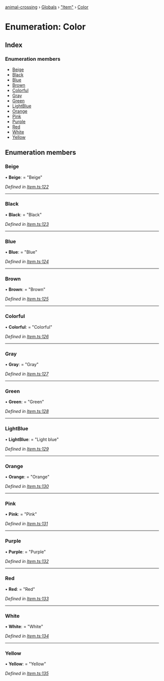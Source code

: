 [animal-crossing](../README.md) › [Globals](../globals.md) › ["Item"](../modules/_item_.md) › [Color](_item_.color.md)

# Enumeration: Color

## Index

### Enumeration members

* [Beige](_item_.color.md#beige)
* [Black](_item_.color.md#black)
* [Blue](_item_.color.md#blue)
* [Brown](_item_.color.md#brown)
* [Colorful](_item_.color.md#colorful)
* [Gray](_item_.color.md#gray)
* [Green](_item_.color.md#green)
* [LightBlue](_item_.color.md#lightblue)
* [Orange](_item_.color.md#orange)
* [Pink](_item_.color.md#pink)
* [Purple](_item_.color.md#purple)
* [Red](_item_.color.md#red)
* [White](_item_.color.md#white)
* [Yellow](_item_.color.md#yellow)

## Enumeration members

###  Beige

• **Beige**: = "Beige"

*Defined in [Item.ts:122](https://github.com/Norviah/animal-crossing/blob/02b4c7f/module/types/Item.ts#L122)*

___

###  Black

• **Black**: = "Black"

*Defined in [Item.ts:123](https://github.com/Norviah/animal-crossing/blob/02b4c7f/module/types/Item.ts#L123)*

___

###  Blue

• **Blue**: = "Blue"

*Defined in [Item.ts:124](https://github.com/Norviah/animal-crossing/blob/02b4c7f/module/types/Item.ts#L124)*

___

###  Brown

• **Brown**: = "Brown"

*Defined in [Item.ts:125](https://github.com/Norviah/animal-crossing/blob/02b4c7f/module/types/Item.ts#L125)*

___

###  Colorful

• **Colorful**: = "Colorful"

*Defined in [Item.ts:126](https://github.com/Norviah/animal-crossing/blob/02b4c7f/module/types/Item.ts#L126)*

___

###  Gray

• **Gray**: = "Gray"

*Defined in [Item.ts:127](https://github.com/Norviah/animal-crossing/blob/02b4c7f/module/types/Item.ts#L127)*

___

###  Green

• **Green**: = "Green"

*Defined in [Item.ts:128](https://github.com/Norviah/animal-crossing/blob/02b4c7f/module/types/Item.ts#L128)*

___

###  LightBlue

• **LightBlue**: = "Light blue"

*Defined in [Item.ts:129](https://github.com/Norviah/animal-crossing/blob/02b4c7f/module/types/Item.ts#L129)*

___

###  Orange

• **Orange**: = "Orange"

*Defined in [Item.ts:130](https://github.com/Norviah/animal-crossing/blob/02b4c7f/module/types/Item.ts#L130)*

___

###  Pink

• **Pink**: = "Pink"

*Defined in [Item.ts:131](https://github.com/Norviah/animal-crossing/blob/02b4c7f/module/types/Item.ts#L131)*

___

###  Purple

• **Purple**: = "Purple"

*Defined in [Item.ts:132](https://github.com/Norviah/animal-crossing/blob/02b4c7f/module/types/Item.ts#L132)*

___

###  Red

• **Red**: = "Red"

*Defined in [Item.ts:133](https://github.com/Norviah/animal-crossing/blob/02b4c7f/module/types/Item.ts#L133)*

___

###  White

• **White**: = "White"

*Defined in [Item.ts:134](https://github.com/Norviah/animal-crossing/blob/02b4c7f/module/types/Item.ts#L134)*

___

###  Yellow

• **Yellow**: = "Yellow"

*Defined in [Item.ts:135](https://github.com/Norviah/animal-crossing/blob/02b4c7f/module/types/Item.ts#L135)*
